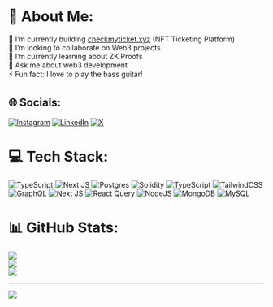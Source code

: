 # 💫 About Me:
🔭 I’m currently building [checkmyticket.xyz](https://checkmyticket.xyz/) (NFT Ticketing Platform)<br>👯 I’m looking to collaborate on Web3 projects<br>🌱 I’m currently learning about ZK Proofs<br>💬 Ask me about web3 development<br>⚡ Fun fact: I love to play the bass guitar!


## 🌐 Socials:
[![Instagram](https://img.shields.io/badge/Instagram-%23E4405F.svg?logo=Instagram&logoColor=white)](https://instagram.com/brolag) [![LinkedIn](https://img.shields.io/badge/LinkedIn-%230077B5.svg?logo=linkedin&logoColor=white)](https://linkedin.com/in/brolag) [![X](https://img.shields.io/badge/X-black.svg?logo=X&logoColor=white)](https://x.com/brolag) 

# 💻 Tech Stack:
![TypeScript](https://img.shields.io/badge/typescript-%23007ACC.svg?style=for-the-badge&logo=typescript&logoColor=white) ![Next JS](https://img.shields.io/badge/Next-black?style=for-the-badge&logo=next.js&logoColor=white) ![Postgres](https://img.shields.io/badge/postgres-%23316192.svg?style=for-the-badge&logo=postgresql&logoColor=white) ![Solidity](https://img.shields.io/badge/Solidity-%23363636.svg?style=for-the-badge&logo=solidity&logoColor=white) ![TypeScript](https://img.shields.io/badge/typescript-%23007ACC.svg?style=for-the-badge&logo=typescript&logoColor=white) ![TailwindCSS](https://img.shields.io/badge/tailwindcss-%2338B2AC.svg?style=for-the-badge&logo=tailwind-css&logoColor=white) ![GraphQL](https://img.shields.io/badge/-GraphQL-E10098?style=for-the-badge&logo=graphql&logoColor=white) ![Next JS](https://img.shields.io/badge/Next-black?style=for-the-badge&logo=next.js&logoColor=white) ![React Query](https://img.shields.io/badge/-React%20Query-FF4154?style=for-the-badge&logo=react%20query&logoColor=white) ![NodeJS](https://img.shields.io/badge/node.js-6DA55F?style=for-the-badge&logo=node.js&logoColor=white) ![MongoDB](https://img.shields.io/badge/MongoDB-%234ea94b.svg?style=for-the-badge&logo=mongodb&logoColor=white) ![MySQL](https://img.shields.io/badge/mysql-%2300000f.svg?style=for-the-badge&logo=mysql&logoColor=white)
# 📊 GitHub Stats:
![](https://github-readme-stats.vercel.app/api?username=brolag&theme=radical&hide_border=false&include_all_commits=false&count_private=false)<br/>
![](https://github-readme-streak-stats.herokuapp.com/?user=brolag&theme=radical&hide_border=false)<br/>
![](https://github-readme-stats.vercel.app/api/top-langs/?username=brolag&theme=radical&hide_border=false&include_all_commits=false&count_private=false&layout=compact)

---
[![](https://visitcount.itsvg.in/api?id=brolag&icon=0&color=0)](https://visitcount.itsvg.in)

<!-- Proudly created with GPRM ( https://gprm.itsvg.in ) -->
